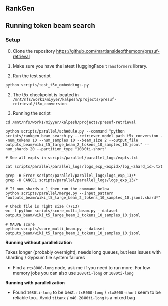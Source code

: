 ## RankGen

## Running token beam search

### Setup

0. Clone the repository https://github.com/martiansideofthemoon/presuf-retrieval

1. Make sure you have the latest HuggingFace `transformers` library.

2. Run the test script

```
python scripts/test_t5x_embeddings.py
```

2. The t5x checkpoint is located in `/mnt/nfs/work1/miyyer/kalpesh/projects/presuf-retrieval/t5x_conversion`

3. Running the script

```
cd /mnt/nfs/work1/miyyer/kalpesh/projects/presuf-retrieval

python scripts/parallel/schedule.py --command "python scripts/rankgen_beam_search.py --retriever_model_path t5x_conversion --num_tokens 10 --num_samples 10 --beam_size 2 --output_file outputs_beam/wiki_t5_large_beam_2_tokens_10_samples_10.jsonl" --num_shards 20 --partition_type "1080ti-short"

# See all expts in scripts/parallel/parallel_logs/expts.txt

cat scripts/parallel/parallel_logs/logs_exp_<expid>/log_<shard_id>.txt

grep -H Error scripts/parallel/parallel_logs/logs_exp_13/*
grep -H CANCEL scripts/parallel/parallel_logs/logs_exp_13/*

# If num_shards > 1 then run the command below
python scripts/parallel/merge.py --input_pattern "outputs_beam/wiki_t5_large_beam_2_tokens_10_samples_10.jsonl.shard*"

# Check file is right size (7713)
wc -l python scripts/score_multi_beam.py --dataset outputs_beam/wiki_t5_large_beam_2_tokens_10_samples_10.jsonl

# MAUVE score
python scripts/score_multi_beam.py --dataset outputs_beam/wiki_t5_large_beam_2_tokens_10_samples_10.jsonl
```

**Running without parallelization**

Takes longer (probably overnight), needs long queues, but less issues with sharding / Gypsum file system failures

* Find a `rtx8000-long` node, ask me if you need to run more. For low memory jobs you can also use `2080ti-long` or `1080ti-long`

**Running with parallelization**

* Found `1080ti-long` to be best. `rtx8000-long` / `rtx8000-short` seem to be reliable too.. Avoid `titanx` / `m40`. `2080ti-long` is a mixed bag